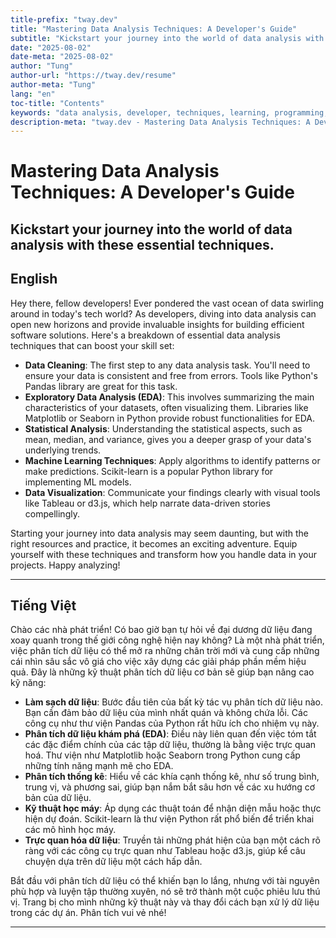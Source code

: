 ```yaml
---
title-prefix: "tway.dev"
title: "Mastering Data Analysis Techniques: A Developer's Guide"
subtitle: "Kickstart your journey into the world of data analysis with these essential techniques."
date: "2025-08-02"
date-meta: "2025-08-02"
author: "Tung"
author-url: "https://tway.dev/resume"
author-meta: "Tung"
lang: "en"
toc-title: "Contents"
keywords: "data analysis, developer, techniques, learning, programming, data science"
description-meta: "tway.dev - Mastering Data Analysis Techniques: A Developer's Guide - Kickstart your journey into the world of data analysis with these essential techniques."
---
```


# Mastering Data Analysis Techniques: A Developer's Guide
## Kickstart your journey into the world of data analysis with these essential techniques.

## English
Hey there, fellow developers! Ever pondered the vast ocean of data swirling around in today's tech world? As developers, diving into data analysis can open new horizons and provide invaluable insights for building efficient software solutions. Here's a breakdown of essential data analysis techniques that can boost your skill set:

- **Data Cleaning**: The first step to any data analysis task. You'll need to ensure your data is consistent and free from errors. Tools like Python's Pandas library are great for this task.
- **Exploratory Data Analysis (EDA)**: This involves summarizing the main characteristics of your datasets, often visualizing them. Libraries like Matplotlib or Seaborn in Python provide robust functionalities for EDA.
- **Statistical Analysis**: Understanding the statistical aspects, such as mean, median, and variance, gives you a deeper grasp of your data's underlying trends.
- **Machine Learning Techniques**: Apply algorithms to identify patterns or make predictions. Scikit-learn is a popular Python library for implementing ML models.
- **Data Visualization**: Communicate your findings clearly with visual tools like Tableau or d3.js, which help narrate data-driven stories compellingly.

Starting your journey into data analysis may seem daunting, but with the right resources and practice, it becomes an exciting adventure. Equip yourself with these techniques and transform how you handle data in your projects. Happy analyzing!

---

## Tiếng Việt
Chào các nhà phát triển! Có bao giờ bạn tự hỏi về đại dương dữ liệu đang xoay quanh trong thế giới công nghệ hiện nay không? Là một nhà phát triển, việc phân tích dữ liệu có thể mở ra những chân trời mới và cung cấp những cái nhìn sâu sắc vô giá cho việc xây dựng các giải pháp phần mềm hiệu quả. Đây là những kỹ thuật phân tích dữ liệu cơ bản sẽ giúp bạn nâng cao kỹ năng:

- **Làm sạch dữ liệu**: Bước đầu tiên của bất kỳ tác vụ phân tích dữ liệu nào. Bạn cần đảm bảo dữ liệu của mình nhất quán và không chứa lỗi. Các công cụ như thư viện Pandas của Python rất hữu ích cho nhiệm vụ này.
- **Phân tích dữ liệu khám phá (EDA)**: Điều này liên quan đến việc tóm tắt các đặc điểm chính của các tập dữ liệu, thường là bằng việc trực quan hoá. Thư viện như Matplotlib hoặc Seaborn trong Python cung cấp những tính năng mạnh mẽ cho EDA.
- **Phân tích thống kê**: Hiểu về các khía cạnh thống kê, như số trung bình, trung vị, và phương sai, giúp bạn nắm bắt sâu hơn về các xu hướng cơ bản của dữ liệu.
- **Kỹ thuật học máy**: Áp dụng các thuật toán để nhận diện mẫu hoặc thực hiện dự đoán. Scikit-learn là thư viện Python rất phổ biến để triển khai các mô hình học máy.
- **Trực quan hóa dữ liệu**: Truyền tải những phát hiện của bạn một cách rõ ràng với các công cụ trực quan như Tableau hoặc d3.js, giúp kể câu chuyện dựa trên dữ liệu một cách hấp dẫn.

Bắt đầu với phân tích dữ liệu có thể khiến bạn lo lắng, nhưng với tài nguyên phù hợp và luyện tập thường xuyên, nó sẽ trở thành một cuộc phiêu lưu thú vị. Trang bị cho mình những kỹ thuật này và thay đổi cách bạn xử lý dữ liệu trong các dự án. Phân tích vui vẻ nhé!

---